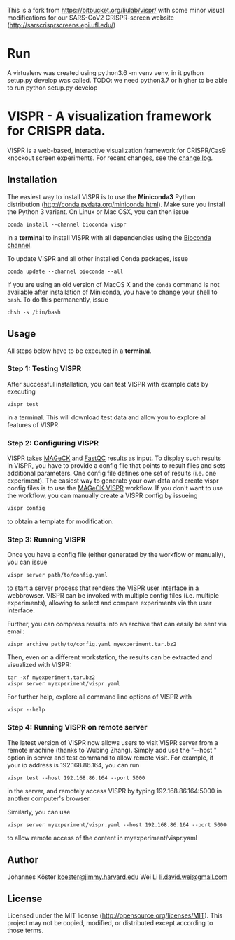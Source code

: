 This is a fork from https://bitbucket.org/liulab/vispr/ with some minor visual modifications for our SARS-CoV2 CRISPR-screen website (http://sarscrisprscreens.epi.ufl.edu/)

Run
===

A virtualenv was created using python3.6 -m venv venv, in it python setup.py develop was called. 
TODO: we need python3.7 or higher to be able to run python setup.py  develop


VISPR - A visualization framework for CRISPR data.
==================================================

VISPR is a web-based, interactive visualization framework for CRISPR/Cas9 knockout screen experiments.
For recent changes, see the [change log](CHANGELOG.md).

Installation
------------

The easiest way to install VISPR is to use the **Miniconda3** Python distribution (http://conda.pydata.org/miniconda.html). Make sure you install the Python 3 variant.
On Linux or Mac OSX, you can then issue

    conda install --channel bioconda vispr

in a **terminal** to install VISPR with all dependencies using the [Bioconda channel](http://bioconda.github.io).

To update VISPR and all other installed Conda packages, issue

    conda update --channel bioconda --all

If you are using an old version of MacOS X and the `conda` command is not available after installation of Miniconda, you have to change your shell to `bash`. To do this permanently, issue

    chsh -s /bin/bash

Usage
-----

All steps below have to be executed in a **terminal**.

### Step 1: Testing VISPR

After successful installation, you can test VISPR with example data by executing

    vispr test

in a terminal. This will download test data and allow you to explore all features of VISPR.

### Step 2: Configuring VISPR

VISPR takes [MAGeCK](http://liulab.dfci.harvard.edu/Mageck) and [FastQC](http://www.bioinformatics.babraham.ac.uk/projects/fastqc) results as input.
To display such results in VISPR, you have to provide a config file that points to result files and sets additional parameters. One config file defines one set of results (i.e. one experiment).
The easiest way to generate your own data and create vispr config files is to use the [MAGeCK-VISPR](https://bitbucket.org/liulab/mageck-vispr) workflow.
If you don't want to use the workflow, you can manually create a VISPR config by issueing

    vispr config

to obtain a template for modification.

### Step 3: Running VISPR

Once you have a config file (either generated by the workflow or manually), you can issue

    vispr server path/to/config.yaml

to start a server process that renders the VISPR user interface in a webbrowser.
VISPR can be invoked with multiple config files (i.e. multiple experiments), allowing to select and compare experiments via the user interface.

Further, you can compress results into an archive that can easily be sent via email:

    vispr archive path/to/config.yaml myexperiment.tar.bz2

Then, even on a different workstation, the results can be extracted and visualized with VISPR:

    tar -xf myexperiment.tar.bz2
    vispr server myexperiment/vispr.yaml

For further help, explore all command line options of VISPR with

    vispr --help

### Step 4: Running VISPR on remote server

The latest version of VISPR now allows users to visit VISPR server from a remote machine (thanks to Wubing Zhang). 
Simply  add use the "--host <your ip address>" option in server and test command to allow remote visit.
For example, if your ip address is 192.168.86.164, you can run

    vispr test --host 192.168.86.164 --port 5000

in the server, and remotely access VISPR by typing 192.168.86.164:5000 in another computer's browser.

Similarly, you can use

    vispr server myexperiment/vispr.yaml --host 192.168.86.164 --port 5000

to allow remote access of the content in myexperiment/vispr.yaml

Author
------

Johannes Köster <koester@jimmy.harvard.edu>
Wei Li <li.david.wei@gmail.com>

License
-------

Licensed under the MIT license (http://opensource.org/licenses/MIT). This project may not be copied, modified, or distributed except according to those terms.

